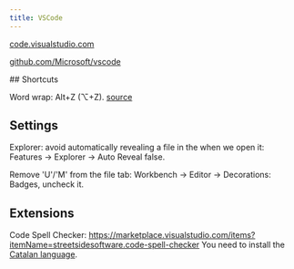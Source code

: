 ```yaml
---
title: VSCode
---
```


[code.visualstudio.com](https://code.visualstudio.com)

[github.com/Microsoft/vscode](https://github.com/Microsoft/vscode)

## Shortcuts

Word wrap: Alt+Z (⌥+Z). [source](https://stackoverflow.com/questions/31025502/how-can-i-switch-word-wrap-on-and-off-in-visual-studio-code)

## Settings

Explorer: avoid automatically revealing a file in the when we open it: Features -> Explorer -> Auto Reveal false.

Remove 'U'/'M' from the file tab: Workbench -> Editor -> Decorations: Badges, uncheck it.

## Extensions

Code Spell Checker: https://marketplace.visualstudio.com/items?itemName=streetsidesoftware.code-spell-checker
You need to install the [Catalan language](https://marketplace.visualstudio.com/items?itemName=streetsidesoftware.code-spell-checker-catalan).
